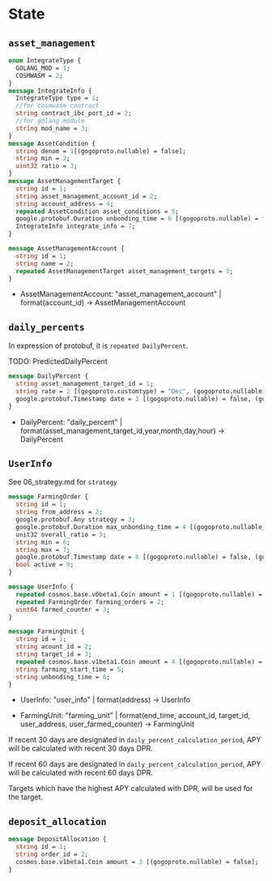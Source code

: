 # State

## `asset_management`

```protobuf
enum IntegrateType {
  GOLANG_MOD = 1;
  COSMWASM = 2;
}
message IntegrateInfo {
  IntegrateType type = 1;
  //for cosmwasm contract
  string contract_ibc_port_id = 2;
  //for golang module
  string mod_name = 3;
}
message AssetCondition {
  string denom = 1[(gogoproto.nullable) = false];
  string min = 2;
  uint32 ratio = 3;
}
message AssetManagementTarget {
  string id = 1;
  string asset_management_account_id = 2;
  string account_address = 4;
  repeated AssetCondition asset_conditions = 5;
  google.protobuf.Duration unbonding_time = 6 [(gogoproto.nullable) = false, (gogoproto.stdduration) = true];
  IntegrateInfo integrate_info = 7;
}

message AssetManagementAccount {
  string id = 1;
  string name = 2;
  repeated AssetManagementTarget asset_management_targets = 3;
}
```

- AssetManagementAccount: "asset_management_account" | format(account_id) -> AssetManagementAccount

## `daily_percents`

In expression of protobuf, it is `repeated DailyPercent`.

TODO: PredictedDailyPercent

```protobuf
message DailyPercent {
  string asset_management_target_id = 1;
  string rate = 2 [(gogoproto.customtype) = "Dec", (gogoproto.nullable) = false];
  google.protobuf.Timestamp date = 3 [(gogoproto.nullable) = false, (gogoproto.stdtime) = true];
}
```

- DailyPercent: "daily_percent" | format(asset_management_target_id,year,month,day,hour) -> DailyPercent

## `UserInfo`

See 06_strategy.md for `strategy`

```protobuf
message FarmingOrder {
  string id = 1;
  string from_address = 2;
  google.protobuf.Any strategy = 3;
  google.protobuf.Duration max_unbonding_time = 4 [(gogoproto.nullable) = true, (gogoproto.stdduration) = true];
  unit32 overall_ratio = 5;
  string min = 6;
  string max = 7;
  google.protobuf.Timestamp date = 8 [(gogoproto.nullable) = false, (gogoproto.stdtime) = true];
  bool active = 9;
}

message UserInfo {
  repeated cosmos.base.v0beta1.Coin amount = 1 [(gogoproto.nullable) = false];
  repeated FarmingOrder farming_orders = 2;
  uint64 farmed_counter = 3;
}

message FarmingUnit {
  string id = 1;
  string acount_id = 2;
  string target_id = 3;
  repeated cosmos.base.v1beta1.Coin amount = 4 [(gogoproto.nullable) = false];
  string farming_start_time = 5;
  string unbonding_time = 6;
}
```

- UserInfo: "user_info" | format(address) -> UserInfo

- FarmingUnit: "farming_unit" | format(end_time, account_id, target_id, user_address, user_farmed_counter) -> FarmingUnit

If recent 30 days are designated in `daily_percent_calculation_period`, APY will be calculated with recent 30 days DPR.

If recent 60 days are designated in `daily_percent_calculation_period`, APY will be calculated with recent 60 days DPR.

Targets which have the highest APY calculated with DPR, will be used for the target.

## `deposit_allocation`

```protobuf
message DepositAllocation {
  string id = 1;
  string order_id = 2;
  cosmos.base.v1beta1.Coin amount = 3 [(gogoproto.nullable) = false];
}
```
